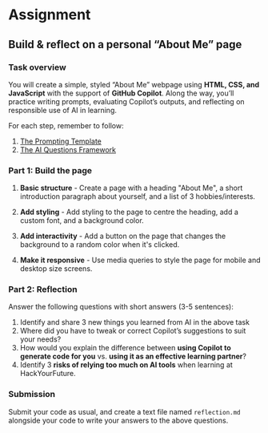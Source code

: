 # Assignment

## Build & reflect on a personal “About Me” page

### Task overview

You will create a simple, styled “About Me” webpage using **HTML, CSS, and JavaScript** with the support of **GitHub Copilot**. Along the way, you’ll practice writing prompts, evaluating Copilot’s outputs, and reflecting on responsible use of AI in learning.

For each step, remember to follow:
1. [The Prompting Template](./session-plan.md#prompting-template)
1. [The AI Questions Framework](./session-plan.md#the-ai-questions-framework)

### Part 1: Build the page

1. **Basic structure** - Create a page with a heading "About Me", a short introduction paragraph about yourself, and a list of 3 hobbies/interests.

2. **Add styling** - Add styling to the page to centre the heading, add a custom font, and a background color.

3. **Add interactivity** - Add a button on the page that changes the background to a random color when it's clicked.

4. **Make it responsive** - Use media queries to style the page for mobile and desktop size screens.

### Part 2: Reflection

Answer the following questions with short answers (3-5 sentences):

1. Identify and share 3 new things you learned from AI in the above task
2. Where did you have to tweak or correct Copilot’s suggestions to suit your needs?
3. How would you explain the difference between **using Copilot to generate code for you** vs. **using it as an effective learning partner**?
4. Identify 3 **risks of relying too much on AI tools** when learning at HackYourFuture.

### Submission

Submit your code as usual, and create a text file named `reflection.md` alongside your code to write your answers to the above questions.
